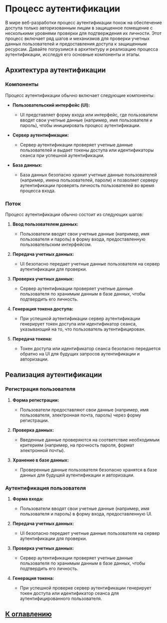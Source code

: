 # Процесс аутентификации

В мире веб-разработки процесс аутентификации похож на обеспечение доступа только авторизованным лицам в защищенное помещение с несколькими уровнями проверки для подтверждения их личности. Этот процесс включает ряд шагов и механизмов для проверки учетных данных пользователей и предоставления доступа к защищенным ресурсам. Давайте погрузимся в архитектуру и реализацию процесса аутентификации, исследуя его основные компоненты и этапы.

## Архитектура аутентификации

### Компоненты

Процесс аутентификации обычно включает следующие компоненты:

- **Пользовательский интерфейс (UI):**
    - UI представляет форму входа или интерфейс, где пользователи вводят свои учетные данные (например, имя пользователя и пароль), чтобы инициировать процесс аутентификации.

- **Сервер аутентификации:**
    - Сервер аутентификации проверяет учетные данные пользователей и выдает токены доступа или идентификаторы сеанса при успешной аутентификации.

- **База данных:**
    - База данных безопасно хранит учетные данные пользователей (например, имена пользователей, пароли) и позволяет серверу аутентификации проверять личность пользователей во время процесса входа.

### Поток

Процесс аутентификации обычно состоит из следующих шагов:

1. **Ввод пользователем данных:**
    - Пользователи вводят свои учетные данные (например, имя пользователя и пароль) в форму входа, предоставленную пользовательским интерфейсом.

2. **Передача учетных данных:**
    - UI безопасно передает учетные данные пользователя на сервер аутентификации для проверки.

3. **Проверка учетных данных:**
    - Сервер аутентификации проверяет учетные данные пользователя по хранимым данным в базе данных, чтобы подтвердить его личность.

4. **Генерация токена доступа:**
    - При успешной аутентификации сервер аутентификации генерирует токен доступа или идентификатор сеанса, указывающий на то, что пользователь аутентифицирован.

5. **Передача токена:**
    - Токен доступа или идентификатор сеанса безопасно передается обратно на UI для будущих запросов аутентификации и авторизации.

## Реализация аутентификации

### Регистрация пользователя

1. **Форма регистрации:**
    - Пользователи предоставляют свои данные (например, имя пользователя, электронная почта, пароль) через форму регистрации.

2. **Проверка данных:**
    - Введенные данные проверяются на соответствие необходимым критериям (например, на прочность пароля, формат электронной почты).

3. **Хранение в базе данных:**
    - Проверенные данные пользователя безопасно хранятся в базе данных для будущей аутентификации и авторизации.

### Аутентификация пользователя

1. **Форма входа:**
    - Пользователи вводят свои учетные данные (например, имя пользователя и пароль) в форму входа, предоставленную UI.

2. **Передача учетных данных:**
    - UI безопасно передает учетные данные пользователя на сервер аутентификации для проверки.

3. **Проверка учетных данных:**
    - Сервер аутентификации проверяет учетные данные пользователя по хранимым данным в базе данных, чтобы подтвердить его личность.

4. **Генерация токена:**
    - При успешной проверке сервер аутентификации генерирует токен доступа или идентификатор сеанса для аутентифицированного пользователя.

## [К оглавлению](../references.md)